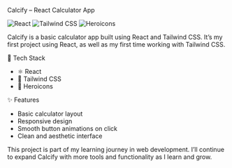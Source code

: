 Calcify – React Calculator App

![React](https://img.shields.io/badge/React-20232A?style=for-the-badge&logo=react&logoColor=61DAFB)
![Tailwind CSS](https://img.shields.io/badge/TailwindCSS-0F172A?style=for-the-badge&logo=tailwind-css&logoColor=38BDF8)
![Heroicons](https://img.shields.io/badge/Heroicons-0F172A?style=for-the-badge&logo=heroicons&logoColor=FFFFFF)

Calcify is a basic calculator app built using React and Tailwind CSS.
It’s my first project using React, as well as my first time working with Tailwind CSS.

🔧 Tech Stack

- ⚛️ React
- 🎨 Tailwind CSS
- 🔔 Heroicons

✨ Features

- Basic calculator layout
- Responsive design
- Smooth button animations on click
- Clean and aesthetic interface

This project is part of my learning journey in web development.
I’ll continue to expand Calcify with more tools and functionality as I learn and grow.
